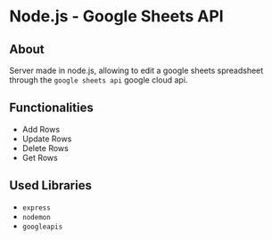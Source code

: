 # Node.js - Google Sheets API

## About

Server made in node.js, allowing to edit a google sheets spreadsheet through the `google sheets api` google cloud api.

## Functionalities

- Add Rows
- Update Rows
- Delete Rows
- Get Rows

## Used Libraries

- `express`
- `nodemon`
- `googleapis`
